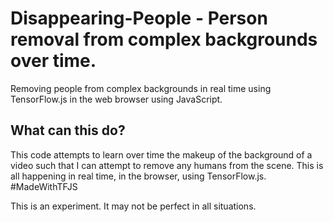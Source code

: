 # Disappearing-People - Person removal from complex backgrounds over time.
Removing people from complex backgrounds in real time using TensorFlow.js in the web browser using JavaScript.

## What can this do?

This code attempts to learn over time the makeup of the background of a video such that I can attempt to remove any humans from the scene. This is all happening in real time, in the browser, using TensorFlow.js. #MadeWithTFJS 

This is an experiment. It may not be perfect in all situations.
